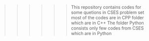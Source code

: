 >>>>>> This repository contains codes for some quetions in CSES problem set
>>>>>> most of the codes are in CPP folder which are in C++
>>>>>> The folder Python consists only few codes from CSES which are in Python 
